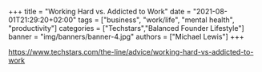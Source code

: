 +++
title = "Working Hard vs. Addicted to Work"
date = "2021-08-01T21:29:20+02:00"
tags = ["business", "work/life", "mental health", "productivity"]
categories = ["Techstars","Balanced Founder Lifestyle"]
banner = "img/banners/banner-4.jpg"
authors = ["Michael Lewis"]
+++

https://www.techstars.com/the-line/advice/working-hard-vs-addicted-to-work
